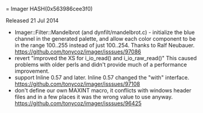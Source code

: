 = Imager HASH(0x563986cee3f0)

Released 21 Jul 2014

- Imager::Filter::Mandelbrot (and dynfilt/mandelbrot.c) - initialize the blue channel in the generated palette, and allow each color component to be in the range 100..255 instead of just 100..254. Thanks to Ralf Neubauer. https://github.com/tonycoz/imager/isssues/97086 
- revert "improved the XS for i_io_read() and i_io_raw_read()" This caused problems with older perls and didn't provide much of a performance improvement. 
- support Inline 0.57 and later. Inline 0.57 changed the "with" interface. https://github.com/tonycoz/imager/isssues/97108 
- don't define our own MAXINT macro, it conflicts with windows header files and in a few places it was the wrong value to use anyway. https://github.com/tonycoz/imager/isssues/96425